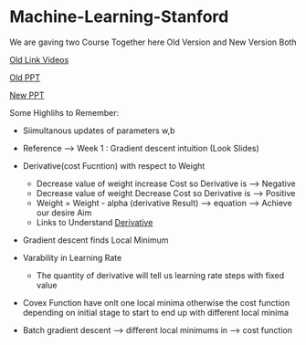 # Machine-Learning-Stanford

We are gaving two Course Together here Old Version and New Version Both

[Old Link Videos](https://www.youtube.com/watch?v=gb262LDH1So&list=PLiPvV5TNogxIS4bHQVW4pMkj4CHA8COdX)

[Old PPT](https://github.com/vkosuri/CourseraMachineLearning/)

[New PPT](https://github.com/LasithaAmarasinghe/Machine-Learning-Specialization-Coursera/)

Some Highlihs to Remember:
- Siimultanous updates of parameters w,b

- Reference --> Week 1 : Gradient descent intuition (Look Slides)
- Derivative(cost Fucntion) with respect to Weight
  - Decrease value of weight increase Cost so Derivative is --> Negative
  - Decrease value of weight Decrease Cost so Derivative is --> Positive
  - Weight = Weight - alpha (derivative Result) --> equation --> Achieve our desire Aim
  - Links to Understand [Derivative](https://www.mathway.com/examples/calculus/derivatives/using-the-limit-definition-to-find-the-derivative?id=665)



 - Gradient descent finds Local Minimum
 - Varability in Learning Rate
   - The quantity of derivative will tell us learning rate steps with fixed value

- Covex Function have onlt one local minima otherwise the cost function depending on initial stage to start to end up with different local minima
- Batch gradient descent --> different local minimums in --> cost function
  



